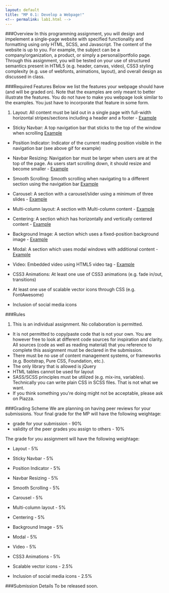 ```yaml
---
layout: default
title: "MP 0.1: Develop a Webpage!"
<!-- permalink: lab1.html -->
---
```


###Overview
In this programming assignment, you will design and impelement a single-page website with specified functionality and formatting using only HTML, SCSS, and Javascript. The content of the website is up to you. For example, the subject can be a company/organization, a product, or simply a personal/portfolio page. Through this assignment, you will be tested on your use of structured semantics present in HTML5 (e.g. header, canvas, video), CSS3 styling complexity (e.g. use of webfonts, animations, layout), and overall design as discussed in class.

###Required Features 
Below we list the features your webpage should have (and will be graded on). Note that the examples are only meant to better illustrate the features. You do not have to make you webpage look similar to the examples. You just have to incorporate that feature in some form. 

1. Layout: All content must be laid out in a single page with full-width horizontal stripes/sections including a header and a footer - [Example](http://courses.engr.illinois.edu/cs498rk1/images/mp1/2.png)

+	Sticky Navbar: A top navigation bar that sticks to the top of the window when scrolling [Example](http://courses.engr.illinois.edu/cs498rk1/images/mp1/3.gif)

+	Position Indicator: Indicator of the current reading position visible in the navigation bar (see above gif for example)

+ 	Navbar Resizing: Navigation bar must be larger when users are at the top of the page. As users start scrolling down, it should resize and become smaller - [Example](http://courses.engr.illinois.edu/cs498rk1/images/mp1/4.gif)

+	Smooth Scrolling: Smooth scrolling when navigating to a different section using the navigation bar [Example](http://courses.engr.illinois.edu/cs498rk1/images/mp1/5.gif)

+	Carousel: A section with a carousel/slider using a minimum of three slides - [Example](http://courses.engr.illinois.edu/cs498rk1/images/mp1/6.png)

+  	Multi-column layout: A section with Multi-column content - [Example](http://courses.engr.illinois.edu/cs498rk1/images/mp1/7.png)

+	Centering: A section which has horizontally and vertically centered content - [Example](http://courses.engr.illinois.edu/cs498rk1/images/mp1/8.png)

+	Background Image: A section which uses a fixed-position background image - [Example](http://courses.engr.illinois.edu/cs498rk1/images/mp1/9.gif)

+	Modal: A section which uses modal windows with additional content - [Example](http://courses.engr.illinois.edu/cs498rk1/images/mp1/10.gif)

+	Video: Embedded video using HTML5 video tag - [Example](http://courses.engr.illinois.edu/cs498rk1/images/mp1/11.gif)

+	CSS3 Animations: At least one use of CSS3 animations (e.g. fade in/out, transitions)

+	At least one use of scalable vector icons through CSS (e.g. FontAwesome)

+	Inclusion of social media icons

###Rules
1.	This is an individual assignment. No collaboration is permitted.
+   It is not permitted to copy/paste code that is not your own. You are however free to look at different code sources for inspiration and clarity. All sources (code as well as reading material) that you reference to complete this assignment must be declared in the submission.
+	There must be no use of content management systems, or frameworks (e.g. Bootstrap, Pure CSS, Foundation, etc.). 
+	The only library that is allowed is jQuery
+	HTML tables cannot be used for layout	
+	SASS/SCSS principles must be utilized (e.g. mix-ins, variables). Technically you can write plain CSS in SCSS files. That is not what we want.
+ If you think something you're doing might not be acceptable, please ask on Piazza.

###Grading Scheme
We are planning on having peer reviews for your submissions. Your final grade for the MP will have the following weightage:
- grade for your submission - 90%
- validity of the peer grades you assign to others - 10%

The grade for you assignment will have the following weightage:

- 	Layout - 5%

-	Sticky Navbar - 5%

-	Position Indicator - 5%

- 	Navbar Resizing - 5%

-	Smooth Scrolling - 5%

-	Carousel - 5%

-  	Multi-column layout - 5%

-	Centering - 5%

-	Background Image - 5%

-	Modal - 5%

-	Video - 5%

-	CSS3 Animations - 5%

-	Scalable vector icons - 2.5%

-	Inclusion of social media icons - 2.5%

###Submission Details
To be released soon.

